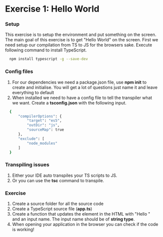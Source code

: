 # Exercise 1: Hello World

### Setup
This exercise is to setup the environment and put something on the screen. 
The main goal of this exercise is to get "Hello World" on the screen.
First we need setup our compilation from TS to JS for the browsers sake. 
Execute following command to install TypeScript.

 ```sh
   npm install typescript -g --save-dev
   ```

### Config files
1. For our dependencies we need a package.json file, use **npm init** to create and initialise. You will get a lot of questions just name it and leave everything to default
2. When installed we need to have a config file to tell the transpiler what we want. Create a **tsconfig.json** with the following input.  

  ```sh
    {
        "compilerOptions": {
            "target": "es5",
            "outDir": "js",
            "sourceMap": true
        },
        "exclude": [
            "node_modules"
        ]
    }
   ```
    
### Transpiling issues
1. Either your IDE auto transpiles your TS scripts to JS.
2. Or you can use the **tsc** command to transpile.

### Exercise
1. Create a source folder for all the source code
2. Create a TypeScript source file (**app.ts**)
3. Create a function that updates the <span> element in the HTML with "Hello " and an input name. The input name should be of **string type**. 
3. When opening your application in the browser you can check if the code is working!